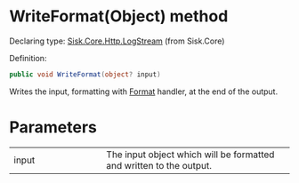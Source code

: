 <!--

Copyrights 2023 Sisk Framework - CypherPotato
Published under MIT license

!!! DO NOT EDIT THIS FILE !!!
This file was generated by a tool in the Sisk package. To edit the information in this documentation,
edit the XML documentation present in the Sisk source code.

-->


# WriteFormat(Object) method

Declaring type: [Sisk.Core.Http.LogStream](/spec/Sisk.Core.Http.LogStream.md) (from Sisk.Core)


Definition:

```cs
public void WriteFormat(object? input)
```

Writes the input, formatting with <a href="/spec/Sisk.Core.Http.LogStream.md">Format</a> handler, at the end of the output.


# Parameters

<table>
    <tbody>
<tr>
    <td width="33%">input</td>
    <td>The input object which will be formatted and written to the output.</td>
</tr>
    </tbody>
</table>
